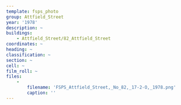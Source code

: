 ```yaml
---
template: fsps_photo
group: Attfield_Street
year: '1978'
description: ~
buildings:
    - Attfield_Street/82_Attfield_Street
coordinates: ~
heading: ~
classification: ~
section: ~
cell: ~
film_roll: ~
files:
    -
        filename: 'FSPS_Attfield_Street,_No_82,_17-2-O,_1978.png'
        caption: ''
---
```

